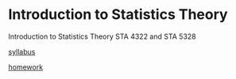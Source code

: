# Introduction to Statistics Theory

Introduction to Statistics Theory STA 4322 and STA 5328

[syllabus](./syllabus.html)

[homework](./homework.html)

